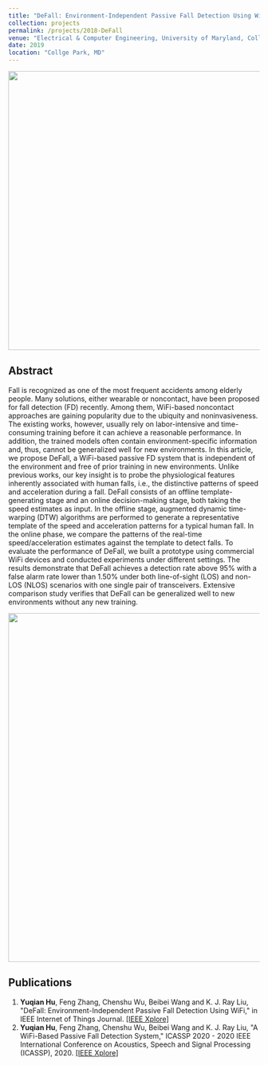 ```yaml
---
title: "DeFall: Environment-Independent Passive Fall Detection Using WiFi"
collection: projects
permalink: /projects/2018-DeFall
venue: "Electrical & Computer Engineering, University of Maryland, Collge Park"
date: 2019
location: "Collge Park, MD"
---
```


<img src="https://yuqianhu09.github.io/images/2018_defall_flowchart.PNG" width="560">

Abstract
---------
Fall is recognized as one of the most frequent accidents among elderly people. Many solutions, either wearable or noncontact, have been proposed for fall detection (FD) recently. Among them, WiFi-based noncontact approaches are gaining popularity due to the ubiquity and noninvasiveness. The existing works, however, usually rely on labor-intensive and time-consuming training before it can achieve a reasonable performance. In addition, the trained models often contain environment-specific information and, thus, cannot be generalized well for new environments. In this article, we propose DeFall, a WiFi-based passive FD system that is independent of the environment and free of prior training in new environments. Unlike previous works, our key insight is to probe the physiological features inherently associated with human falls, i.e., the distinctive patterns of speed and acceleration during a fall. DeFall consists of an offline template-generating stage and an online decision-making stage, both taking the speed estimates as input. In the offline stage, augmented dynamic time-warping (DTW) algorithms are performed to generate a representative template of the speed and acceleration patterns for a typical human fall. In the online phase, we compare the patterns of the real-time speed/acceleration estimates against the template to detect falls. To evaluate the performance of DeFall, we built a prototype using commercial WiFi devices and conducted experiments under different settings. The results demonstrate that DeFall achieves a detection rate above 95% with a false alarm rate lower than 1.50% under both line-of-sight (LOS) and non-LOS (NLOS) scenarios with one single pair of transceivers. Extensive comparison study verifies that DeFall can be generalized well to new environments without any new training.

<img src="https://yuqianhu09.github.io/images/2018_defall_flowchart.PNG" width="700">

Publications
---------
1. **Yuqian Hu**, Feng Zhang, Chenshu Wu, Beibei Wang and K. J. Ray Liu, "DeFall: Environment-Independent Passive Fall Detection Using WiFi," in IEEE Internet of Things Journal. [[IEEE Xplore]](https://ieeexplore.ieee.org/document/9552243)
2.  **Yuqian Hu**, Feng Zhang, Chenshu Wu, Beibei Wang and K. J. Ray Liu, "A WiFi-Based Passive Fall Detection System," ICASSP 2020 - 2020 IEEE International Conference on Acoustics, Speech and Signal Processing (ICASSP), 2020. [[IEEE Xplore]](https://ieeexplore.ieee.org/abstract/document/9054753) 


